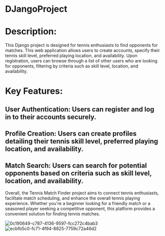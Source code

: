# DJangoProject
# Description:
This Django project is designed for tennis enthusiasts to find opponents for matches. This web application allows users to create accounts, specify their tennis skill level, preferred playing location, and availability. Upon registration, users can browse through a list of other users who are looking for opponents, filtering by criteria such as skill level, location, and availability.

# Key Features:

## User Authentication: Users can register and log in to their accounts securely.
## Profile Creation: Users can create profiles detailing their tennis skill level, preferred playing location, and availability.
## Match Search: Users can search for potential opponents based on criteria such as skill level, location, and availability.


Overall, the Tennis Match Finder project aims to connect tennis enthusiasts, facilitate match scheduling, and enhance the overall tennis playing experience. Whether you're a beginner looking for a friendly match or a seasoned player seeking a competitive opponent, this platform provides a convenient solution for finding tennis matches.

![0c190649-c787-4136-9597-fcc272c4bab3](https://github.com/KacWNK/DJangoProject/assets/65176581/a7f4bf47-63e9-41c7-b237-5b52892c8dce)
![ecbfb5c0-fc71-4f94-8825-7759c72a46d2](https://github.com/KacWNK/DJangoProject/assets/65176581/659cdb83-fa12-4e62-8107-c120810b9746)
